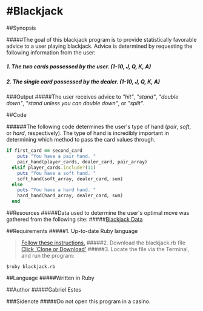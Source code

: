 #Blackjack
===
##Synopsis

#####The goal of this blackjack program is to provide statistically favorable advice to a user playing blackjack. Advice is determined by requesting the following information from the user:
#####  1. The two cards possessed by the user. (1-10, J, Q, K, A)
#####  2. The single card possessed by the dealer. (1-10, J, Q, K, A)

###Output
#####The user receives advice to *"hit"*, *"stand"*, *"double down"*, *"stand unless you can double down"*, or *"split"*.

##Code

######The following code determines the user's type of hand (*pair*, *soft*, or *hard*, respectively). The type of hand is incredibly important in determining which method to pass the card values through.
```Ruby
if first_card == second_card
    puts "You have a pair hand. "
    pair_hand(player_cards, dealer_card, pair_array)
  elsif player_cards.include?(11)
    puts "You have a soft hand. "
    soft_hand(soft_array, dealer_card, sum)
  else
    puts "You have a hard hand. "
    hard_hand(hard_array, dealer_card, sum)
  end
```

##Resources
#####Data used to determine the user's optimal move was gathered from the following site:
#####[Blackjack Data](http://wizardofodds.com/games/blackjack/strategy/calculator/)

##Requirements
#####1. Up-to-date Ruby language
>[Follow these instructions.](https://www.ruby-lang.org/en/downloads/)
#####2. Download the blackjack.rb file
>[Click 'Clone or Download'](https://github.com/gabrielestes/blackjack)
#####3. Locate the file via the Terminal, and run the program:
```
$ruby blackjack.rb
```

##Language
#####Written in Ruby

##Author
#####Gabriel Estes

###Sidenote
#####Do not open this program in a casino.
